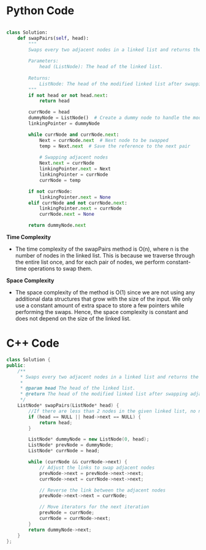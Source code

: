 # Python Code


```python

class Solution:
    def swapPairs(self, head):
        """
        Swaps every two adjacent nodes in a linked list and returns the head of the modified list.
        
        Parameters:
            head (ListNode): The head of the linked list.
        
        Returns:
            ListNode: The head of the modified linked list after swapping adjacent nodes.
        """
        if not head or not head.next:
            return head

        currNode = head
        dummyNode = ListNode()  # Create a dummy node to handle the modified list
        linkingPointer = dummyNode

        while currNode and currNode.next:
            Next = currNode.next  # Next node to be swapped
            temp = Next.next  # Save the reference to the next pair
            
            # Swapping adjacent nodes
            Next.next = currNode
            linkingPointer.next = Next
            linkingPointer = currNode
            currNode = temp

        if not currNode:
            linkingPointer.next = None
        elif currNode and not currNode.next:
            linkingPointer.next = currNode
            currNode.next = None

        return dummyNode.next


```

**Time Complexity**
- The time complexity of the swapPairs method is O(n), where n is the number of nodes in the linked list. This is because we traverse through the entire list once, and for each pair of nodes, we perform constant-time operations to swap them.

**Space Complexity**
- The space complexity of the method is O(1) since we are not using any additional data structures that grow with the size of the input. We only use a constant amount of extra space to store a few pointers while performing the swaps. Hence, the space complexity is constant and does not depend on the size of the linked list.

# C++ Code
```cpp
class Solution {
public:
    /**
     * Swaps every two adjacent nodes in a linked list and returns the head of the modified list.
     *
     * @param head The head of the linked list.
     * @return The head of the modified linked list after swapping adjacent nodes.
     */
    ListNode* swapPairs(ListNode* head) {
        //If there are less than 2 nodes in the given linked list, no need to do anything,just return the list as it is.
        if (head == NULL || head->next == NULL) {
            return head;
        }

        ListNode* dummyNode = new ListNode(0, head);
        ListNode* prevNode = dummyNode;
        ListNode* currNode = head;

        while (currNode && currNode->next) {
            // Adjust the links to swap adjacent nodes
            prevNode->next = prevNode->next->next;
            currNode->next = currNode->next->next;

            // Reverse the link between the adjacent nodes
            prevNode->next->next = currNode;

            // Move iterators for the next iteration
            prevNode = currNode;
            currNode = currNode->next;
        }
        return dummyNode->next;
    }
};
```
